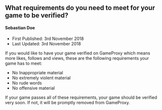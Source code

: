 ## What requirements do you need to meet for your game to be verified?
#### Sebastian Doe
* First Published: 3rd November 2018
* Last Updated: 3rd November 2018

If you would like to have your game verified on GameProxy which means more likes, follows and views, these are the following requirements your game has to meet:

* No Inappropriate material
* No extremely violent material
* No rude words
* No offensive material

If your game passes all of these requirements, your game should be verified very soon. If not, it will be promptly removed from GameProxy.